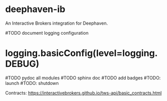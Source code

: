 # deephaven-ib

An Interactive Brokers integration for Deephaven.

#TODO document logging configuration
# logging.basicConfig(level=logging.DEBUG)

#TODO pydoc all modules
#TODO sphinx doc
#TODO add badges
#TODO: launch
#TODO: shutdown

Contracts: https://interactivebrokers.github.io/tws-api/basic_contracts.html